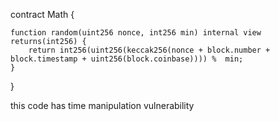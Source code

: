 contract Math {

    function random(uint256 nonce, int256 min) internal view returns(int256) {
        return int256(uint256(keccak256(nonce + block.number + block.timestamp + uint256(block.coinbase)))) %  min;
    }
}

 this code has time manipulation vulnerability